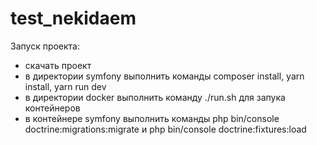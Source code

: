 # test_nekidaem
Запуск проекта:
- скачать проект
- в директории symfony выполнить команды composer install, yarn install, yarn run dev
- в директории docker выполнить команду ./run.sh для запука контейнеров
- в контейнере symfony выполнить команды php bin/console doctrine:migrations:migrate и php bin/console doctrine:fixtures:load
